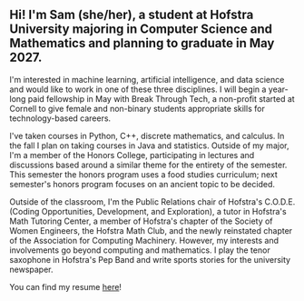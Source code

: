 Hi! I'm Sam **(she/her)**, a student at Hofstra University majoring in Computer Science and Mathematics and planning to graduate in May 2027.
-

I'm interested in machine learning, artificial intelligence, and data science and would like to work in one of these three disciplines. I will begin a year-long paid fellowship in May with Break Through Tech, a non-profit started at Cornell to give female and non-binary students appropriate skills for technology-based careers.

I've taken courses in Python, C++, discrete mathematics, and calculus. In the fall I plan on taking courses in Java and statistics. Outside of my major, I'm a member of the Honors College, participating in lectures and discussions based around a similar theme for the entirety of the semester. This semester the honors program uses a food studies curriculum; next semester's honors program focuses on an ancient topic to be decided.

Outside of the classroom, I'm the Public Relations chair of Hofstra's C.O.D.E. (Coding Opportunities, Development, and Exploration), a tutor in Hofstra's Math Tutoring Center, a member of Hofstra's chapter of the Society of Women Engineers, the Hofstra Math Club, and the newly reinstated chapter of the Association for Computing Machinery. However, my interests and involvements go beyond computing and mathematics. I play the tenor saxophone in Hofstra's Pep Band and write sports stories for the university newspaper.

You can find my resume [here](https://drive.google.com/file/d/1w4LXUdqWzudu5qs9GS2PRLr4VfQpOGXZ/view?usp=sharing)!
<!---
samanthanadler/samanthanadler is a ✨ special ✨ repository because its `README.md` (this file) appears on your GitHub profile.
You can click the Preview link to take a look at your changes.
--->
